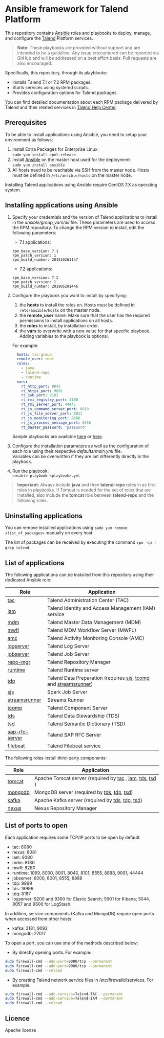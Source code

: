 # Ansible framework for Talend Platform

This repository contains [Ansible](https://www.ansible.com/) roles and playbooks to deploy, manage, and configure the [Talend](https://www.talend.com) Platform services.

> **Note**: These playbooks are provided without support and are intended to be a guideline. Any issue encountered can be reported via GitHub and will be addressed on a best effort basis. Pull requests are also encouraged.

Specifically, this repository, through its playblooks:

* Installs Talend 7.1 or 7.2 RPM packages.
* Starts services using systemd scripts.
* Provides configuration options for Talend packages.

You can find detailed documentation about each RPM package delivered by Talend and their related services in [Talend Help Center](https://help.talend.com/search/all?query=rpm&content-lang=en-US).

## Prerequisites

To be able to install applications using Ansible, you need to setup your environment as follows:

1. Install Extra Packages for Enterprise Linux: <br/> `sudo yum install epel-release`
2. Install [Ansible](https://www.ansible.com/) on the master host used for the deployment: <br/> `sudo yum install ansible`
3. All hosts need to be reachable via SSH from the master node. Hosts must be defined in `/etc/ansible/hosts` on the master node.

Installing Talend applications using Ansible require CentOS 7.X as operating system.

## Installing applications using Ansible

1. Specify your credentials and the version of Talend applications to install in the *ansible/group_vars/all* file. These parameters are used to access the RPM repository.
To change the RPM version to install, edit the following parameters:
    * 7.1 applications:
    ```
    rpm_base_version: 7.1
    rpm_patch_version: 1
    rpm_build_number: 201810261147
    ```
    * 7.2 applications:
    ```
    rpm_base_version: 7.2
    rpm_patch_version: 1
    rpm_build_number: 201906201446
    ```

2. Configure the playbook you want to install by specifying:
    1. the **hosts** to install the roles on. Hosts must be defined in `/etc/ansible/hosts` on the master node.
    2. the **remote_user** name. Make sure that the user has the required permissions to install applications on all hosts.
    3. the **roles** to install, by installation order.
    4. the **vars** to overwrite with a new value for that specific playbook. Adding variables to the playbook is optional.

    For example:

    ```yml
      hosts: tac-group
      remote_user: root
      roles:
        - java
        - talend-repo
        - runtime
      vars:
        rt_http_port: 8041
        rt_https_port: 9002
        rt_ssh_port: 8102
        rt_rmi_registry_port: 1100
        rt_rmi_server_port: 44445
        rt_js_command_server_port: 8010
        rt_js_file_server_port: 8011
        rt_js_monitoring_port: 8898
        rt_js_process_message_port: 8556
        rt_master_password: 'password'
    ```

    Sample playbooks are available [here](ansible/examples) or [here](ansible).

3. Configure the installation parameters as well as the configuration of each role using their respective *defaults/main.yml* file. <br/> Variables can be overwritten if they are set differently directly in the playbook.
4. Run the playbook: <br/> `ansible-playbook <playbook>.yml`

> **Important**: Always include **java** and then **talend-repo** roles in as first roles in playbooks. If Tomcat is needed for the set of roles that are installed, also include the **tomcat** role between **talend-repo** and the following roles.

## Uninstalling applications

You can remove installed applications using `sudo yum remove <list_of_packages>` manually on every host.

The list of packages can be received by executing the command `rpm -qa | grep talend`.

## List of applications

The following applications can be installed from this repository using their dedicated Ansible role:

| Role                                           | Application                                                                                                                                |
| ---------------------------------------------- | ------------------------------------------------------------------------------------------------------------------------------------------ |
| [tac](ansible/roles/tac)                       | Talend Administration Center (TAC)                                                                                                         |
| [iam](ansible/roles/iam)                       | Talend Identity and Access Management (IAM) service                                                                                        |
| [mdm](ansible/roles/mdm)                       | Talend Master Data Management (MDM)                                                                                                        |
| [mwfl](ansible/roles/mwfl)                     | Talend MDM Workflow Server (MWFL)                                                                                                          |
| [amc](ansible/roles/amc)                       | Talend Activity Monitoring Console (AMC)                                                                                                   |
| [logserver](ansible/roles/logserver)           | Talend Log Server                                                                                                                          |
| [jobserver](ansible/roles/jobserver)           | Talend Job Server                                                                                                                          |
| [repo-mgr](ansible/roles/repo-mgr)             | Talend Repository Manager                                                                                                                  |
| [runtime](ansible/roles/runtime)               | Talend Runtime server                                                                                                                      |
| [tdp](ansible/roles/tdp)                       | Talend Data Preparation (requires [sjs](ansible/roles/sjs), [tcomp](ansible/roles/tcomp) and [streamsrunner](ansible/roles/streamsrunner)) |
| [sjs](ansible/roles/sjs)                       | Spark Job Server                                                                                                                           |
| [streamsrunner](ansible/roles/streamsrunner)   | Streams Runner                                                                                                                             |
| [tcomp](ansible/roles/tcomp)                   | Talend Component Server                                                                                                                    |
| [tds](ansible/roles/tds)                       | Talend Data Stewardship (TDS)                                                                                                              |
| [tsd](ansible/roles/tsd)                       | Talend Semantic Dictionary (TSD)                                                                                                           |
| [sap-rfc-server](ansible/roles/sap-rfc-server) | Talend SAP RFC Server                                                                                                                      |
| [filebeat](ansible/roles/filebeat)             | Talend Filebeat service                                                                                                                    |

The following roles install third-party components:

| Role                             | Application                                                                                                                                 |
| -------------------------------- | ------------------------------------------------------------------------------------------------------------------------------------------- |
| [tomcat](ansible/roles/tomcat)   | Apache Tomcat server (required by [tac](ansible/roles/tac) , [iam](ansible/roles/iam), [tds](ansible/roles/tds), [tsd](ansible/roles/tsd) ) |
| [mongodb](ansible/roles/mongodb) | MongoDB server (required by [tds](ansible/roles/tds), [tdp](ansible/roles/tdp), [tsd](ansible/roles/tsd))                                   |
| [kafka](ansible/roles/kafka)     | Apache Kafka server (required by [tds](ansible/roles/tds), [tdp](ansible/roles/tdp), [tsd](ansible/roles/tsd))                              |
| [nexus](ansible/roles/nexus)     | Nexus Repository Manager                                                                                                                    |




## List of ports to open

Each application requires some TCP/IP ports to be open by default:

* tac: 8080
* nexus: 8081
* iam: 9080
* mdm: 8180
* mwfl: 8280
* runtime: 1099, 8000, 8001, 8040, 8101, 8555, 8888, 9001, 44444
* jobserver: 8000, 8001, 8555, 8888
* tdp: 9999
* tds: 19999
* tdq: 8187
* logserver: 9200 and 9300 for Elastic Search; 5601 for Kibana; 5044, 8057 and 9600 for LogStash.

In addition, service components (Kafka and MongoDB) require open ports when accessed from other hosts:

* kafka: 2181, 9092
* mongodb: 27017

To open a port, you can use one of the methods described below:

* By directly opening ports. For example:
```bash
sudo firewall-cmd --add-port=8080/tcp --permanent
sudo firewall-cmd --add-port=9080/tcp --permanent
sudo firewall-cmd --reload
```

* By creating Talend network service files in /etc/firewalld/services. For example:
```bash
sudo firewall-cmd --add-service=Talend-TAC --permanent
sudo firewall-cmd --add-service=Talend-IAM --permanent
sudo firewall-cmd --reload
```


## Licence

Apache license
